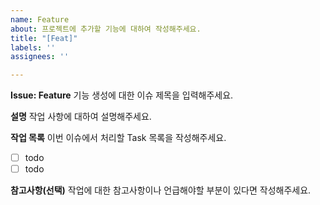 ```yaml
---
name: Feature
about: 프로젝트에 추가할 기능에 대하여 작성해주세요.
title: "[Feat]"
labels: ''
assignees: ''

---
```


**Issue: Feature**
기능 생성에 대한 이슈 제목을 입력해주세요.

**설명**
작업 사항에 대하여 설명해주세요.

**작업 목록**
이번 이슈에서 처리할 Task 목록을 작성해주세요.
- [ ] todo
- [ ] todo

**참고사항(선택)**
작업에 대한 참고사항이나 언급해야할 부분이 있다면 작성해주세요.
